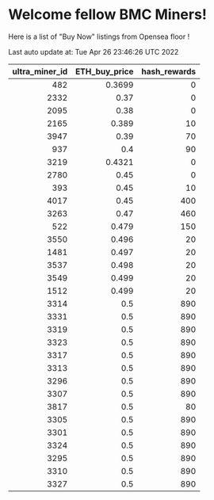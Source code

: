 # Welcome fellow BMC Miners!
Here is a list of "Buy Now" listings from Opensea floor !


Last auto update at: Tue Apr 26 23:46:26 UTC 2022


|   ultra_miner_id |   ETH_buy_price |   hash_rewards |
|-----------------:|----------------:|---------------:|
|              482 |          0.3699 |              0 |
|             2332 |          0.37   |              0 |
|             2095 |          0.38   |              0 |
|             2165 |          0.389  |             10 |
|             3947 |          0.39   |             70 |
|              937 |          0.4    |             90 |
|             3219 |          0.4321 |              0 |
|             2780 |          0.45   |              0 |
|              393 |          0.45   |             10 |
|             4017 |          0.45   |            400 |
|             3263 |          0.47   |            460 |
|              522 |          0.479  |            150 |
|             3550 |          0.496  |             20 |
|             1481 |          0.497  |             20 |
|             3537 |          0.498  |             20 |
|             3549 |          0.499  |             20 |
|             1512 |          0.499  |             20 |
|             3314 |          0.5    |            890 |
|             3331 |          0.5    |            890 |
|             3319 |          0.5    |            890 |
|             3323 |          0.5    |            890 |
|             3317 |          0.5    |            890 |
|             3313 |          0.5    |            890 |
|             3296 |          0.5    |            890 |
|             3307 |          0.5    |            890 |
|             3817 |          0.5    |             80 |
|             3305 |          0.5    |            890 |
|             3301 |          0.5    |            890 |
|             3324 |          0.5    |            890 |
|             3295 |          0.5    |            890 |
|             3310 |          0.5    |            890 |
|             3327 |          0.5    |            890 |